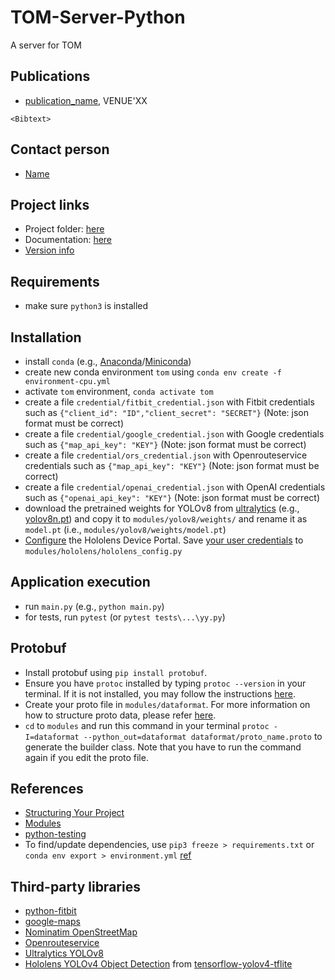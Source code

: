 # TOM-Server-Python
A server for TOM

## Publications
- [publication_name](publication_link), VENUE'XX
```
<Bibtext>

```

## Contact person
- [Name](personal_website)


## Project links
- Project folder: [here](https://drive.google.com/drive/folders/1m1x-o5gUZXmEZly4BEQ52Q4oHKShcE4W?usp=sharing)
- Documentation: [here](https://docs.google.com/document/d/1hHGNQhuB4jhhsSh3hr7fSNV9Hs2YzJCQxtxhX05q5ic/view)
- [Version info](VERSION.md)


## Requirements
- make sure `python3` is installed


## Installation
- install `conda` (e.g., [Anaconda](https://docs.anaconda.com/anaconda/install/)/[Miniconda](https://docs.conda.io/en/latest/miniconda.html))
- create new conda environment `tom` using `conda env create -f environment-cpu.yml`
- activate `tom` environment, `conda activate tom`
- create a file `credential/fitbit_credential.json` with Fitbit credentials such as `{"client_id": "ID","client_secret": "SECRET"}` (Note: json format must be correct) 
- create a file `credential/google_credential.json` with Google credentials such as `{"map_api_key": "KEY"}` (Note: json format must be correct)
- create a file `credential/ors_credential.json` with Openrouteservice credentials such as `{"map_api_key": "KEY"}` (Note: json format must be correct)
- create a file `credential/openai_credential.json` with OpenAI credentials such as `{"openai_api_key": "KEY"}` (Note: json format must be correct)
- download the pretrained weights for YOLOv8 from [ultralytics](https://github.com/ultralytics/ultralytics) (e.g., [yolov8n.pt](https://github.com/ultralytics/assets/releases/download/v0.0.0/yolov8n.pt)) and copy it to `modules/yolov8/weights/` and rename it as `model.pt` (i.e., `modules/yolov8/weights/model.pt`)
- [Configure](https://docs.microsoft.com/en-us/windows/mixed-reality/develop/platform-capabilities-and-apis/using-the-windows-device-portal) the Hololens Device Portal. Save [your user credentials](https://docs.microsoft.com/en-us/windows/mixed-reality/develop/platform-capabilities-and-apis/using-the-windows-device-portal#creating-a-username-and-password) to `modules/hololens/hololens_config.py`


## Application execution 
- run `main.py` (e.g., `python main.py`)
- for tests, run `pytest` (or `pytest tests\...\yy.py`)

## Protobuf
- Install protobuf using `pip install protobuf`.
- Ensure you have `protoc` installed by typing `protoc --version` in your terminal. If it is not installed, you may follow the instructions [here](https://github.com/protocolbuffers/protobuf#protocol-compiler-installation).
- Create your proto file in `modules/dataformat`. For more information on how to structure proto data, please refer [here](https://protobuf.dev/getting-started/pythontutorial/).
- `cd` to `modules` and run this command in your terminal `protoc -I=dataformat --python_out=dataformat dataformat/proto_name.proto` to generate the builder class. Note that you have to run the command again if you edit the proto file.

## References
- [Structuring Your Project](https://docs.python-guide.org/writing/structure/)
- [Modules](https://docs.python.org/3/tutorial/modules.html#packages)
- [python-testing](https://realpython.com/python-testing/)
- To find/update dependencies, use `pip3 freeze > requirements.txt` or `conda env export > environment.yml` [ref](https://stackoverflow.com/questions/31684375/automatically-create-requirements-txt)


## Third-party libraries
- [python-fitbit](https://github.com/orcasgit/python-fitbit)
- [google-maps](https://developers.google.com/maps/documentation/maps-static/start)
- [Nominatim OpenStreetMap](https://nominatim.org/release-docs/latest/api/Overview/)
- [Openrouteservice](https://openrouteservice.org/dev/#/api-docs)
- [Ultralytics YOLOv8](https://github.com/ultralytics/ultralytics)
- [Hololens YOLOv4 Object Detection](https://github.com/Interactions-HSG/21-MT-JanickSpirig-HoloLens-ObjectDetection) from [tensorflow-yolov4-tflite](https://github.com/theAIGuysCode/tensorflow-yolov4-tflite)

